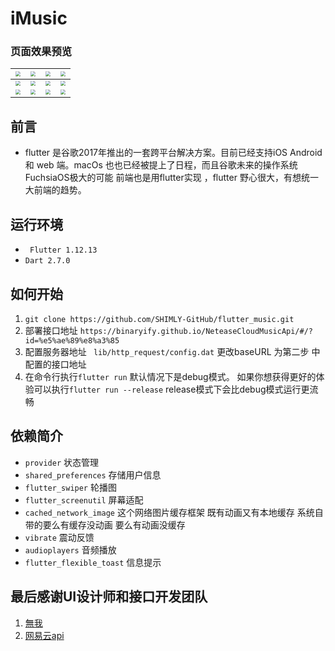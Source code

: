 # iMusic

### 页面效果预览

| <img src="http://ijishuang.oss-cn-hangzhou.aliyuncs.com/GZB/iOSFiles/IMG_1557.jpg" style="zoom:50%;" /> | <img src="http://ijishuang.oss-cn-hangzhou.aliyuncs.com/GZB/iOSFiles/IMG_1558.jpg" style="zoom:50%;" /> | <img src="http://ijishuang.oss-cn-hangzhou.aliyuncs.com/GZB/iOSFiles/IMG_1559.jpg" style="zoom:50%;" /> | <img src="http://ijishuang.oss-cn-hangzhou.aliyuncs.com/GZB/iOSFiles/IMG_1560.jpg" style="zoom:50%;" /> |
| :-------------------------------------------------: | :-------------------------------------------------: | :-------------------------------------------------: | :-------------------------------------------------: |
| <img src="http://ijishuang.oss-cn-hangzhou.aliyuncs.com/GZB/iOSFiles/IMG_1561.jpg" style="zoom:50%;" /> | <img src="http://ijishuang.oss-cn-hangzhou.aliyuncs.com/GZB/iOSFiles/IMG_1562.jpg" style="zoom:50%;" /> | <img src="http://ijishuang.oss-cn-hangzhou.aliyuncs.com/GZB/iOSFiles/IMG_1563.jpg" style="zoom:50%;" /> | <img src="http://ijishuang.oss-cn-hangzhou.aliyuncs.com/GZB/iOSFiles/IMG_1564.jpg" style="zoom:50%;" /> |
| <img src="http://ijishuang.oss-cn-hangzhou.aliyuncs.com/GZB/iOSFiles/IMG_1567.jpg" style="zoom:50%;" /> | <img src="http://ijishuang.oss-cn-hangzhou.aliyuncs.com/GZB/iOSFiles/IMG_1568.jpg" style="zoom:50%;" /> | <img src="http://ijishuang.oss-cn-hangzhou.aliyuncs.com/GZB/iOSFiles/IMG_1570.jpg" style="zoom:50%;" /> | <img src="http://ijishuang.oss-cn-hangzhou.aliyuncs.com/GZB/iOSFiles/IMG_1571.jpg" style="zoom:50%;" /> |



## 前言

* flutter 是谷歌2017年推出的一套跨平台解决方案。目前已经支持iOS Android 和 web 端。macOs 也也已经被提上了日程，而且谷歌未来的操作系统FuchsiaOS极大的可能 前端也是用flutter实现 ，flutter 野心很大，有想统一大前端的趋势。


## 运行环境
*  ``` Flutter 1.12.13```
* ```Dart 2.7.0```

## 如何开始
1. ```git clone https://github.com/SHIMLY-GitHub/flutter_music.git```
2. 部署接口地址 ```https://binaryify.github.io/NeteaseCloudMusicApi/#/?id=%e5%ae%89%e8%a3%85```
3. 配置服务器地址 ``` lib/http_request/config.dat``` 更改baseURL 为第二步 中配置的接口地址
4. 在命令行执行```flutter run``` 默认情况下是debug模式。 如果你想获得更好的体验可以执行```flutter run --release``` release模式下会比debug模式运行更流畅

## 依赖简介
*  ```provider``` 状态管理
* ```shared_preferences``` 存储用户信息
* ```flutter_swiper``` 轮播图
* 	```flutter_screenutil``` 屏幕适配
* ``cached_network_image`` 这个网络图片缓存框架 既有动画又有本地缓存 系统自带的要么有缓存没动画 要么有动画没缓存
* ``vibrate``  震动反馈
* ```audioplayers``` 音频播放
* ```flutter_flexible_toast``` 信息提示 


## 最后感谢UI设计师和接口开发团队
1. [無我](https://www.ui.cn/detail/518851.html) 
2. [网易云api](https://github.com/Binaryify/NeteaseCloudMusicApi)
  

  

  